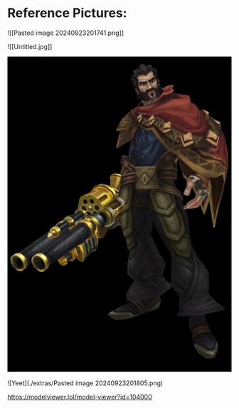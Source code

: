 # Reference Pictures:
![[Pasted image 20240923201741.png]]


![[Untitled.jpg]]

![screenshot](https://github.com/L78k3/cosplay/blob/main/extra/Untitled.jpg)

![Yeet](./extras/Pasted image 20240923201805.png)


https://modelviewer.lol/model-viewer?id=104000

